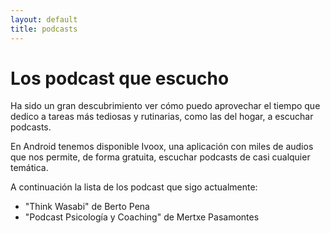 ```yaml
---
layout: default
title: podcasts
---
```


# Los podcast que escucho

Ha sido un gran descubrimiento ver cómo puedo aprovechar el tiempo que dedico a tareas más tediosas y rutinarias, como las del hogar, a escuchar podcasts. 

En Android tenemos disponible Ivoox, una aplicación con miles de audios que nos permite, de forma gratuita, escuchar podcasts de casi cualquier temática.

A continuación la lista de los podcast que sigo actualmente:

* "Think Wasabi" de Berto Pena
* "Podcast Psicología y Coaching" de Mertxe Pasamontes
